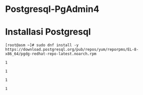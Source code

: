 # Postgresql-PgAdmin4

#
#
# Installasi Postgresql

```
[root@asm ~]# sudo dnf install -y https://download.postgresql.org/pub/repos/yum/reporpms/EL-8-x86_64/pgdg-redhat-repo-latest.noarch.rpm
```
```
1
```
```
1
```
```
1
```
```
1
```
